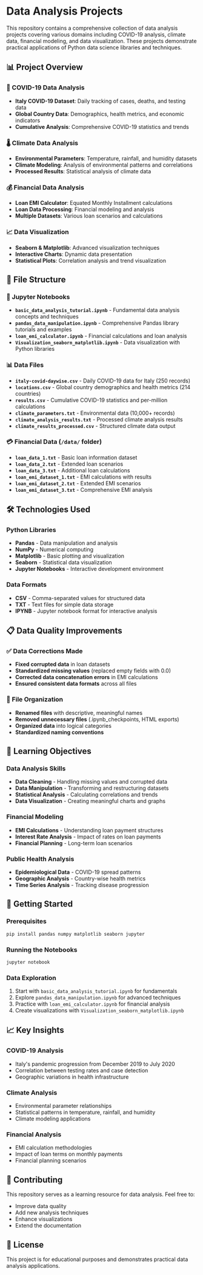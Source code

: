 # Data Analysis Projects

This repository contains a comprehensive collection of data analysis projects covering various domains including COVID-19 analysis, climate data, financial modeling, and data visualization. These projects demonstrate practical applications of Python data science libraries and techniques.

## 📊 Project Overview

### 🦠 COVID-19 Data Analysis
- **Italy COVID-19 Dataset**: Daily tracking of cases, deaths, and testing data
- **Global Country Data**: Demographics, health metrics, and economic indicators
- **Cumulative Analysis**: Comprehensive COVID-19 statistics and trends

### 🌡️ Climate Data Analysis
- **Environmental Parameters**: Temperature, rainfall, and humidity datasets
- **Climate Modeling**: Analysis of environmental patterns and correlations
- **Processed Results**: Statistical analysis of climate data

### 💰 Financial Data Analysis
- **Loan EMI Calculator**: Equated Monthly Installment calculations
- **Loan Data Processing**: Financial modeling and analysis
- **Multiple Datasets**: Various loan scenarios and calculations

### 📈 Data Visualization
- **Seaborn & Matplotlib**: Advanced visualization techniques
- **Interactive Charts**: Dynamic data presentation
- **Statistical Plots**: Correlation analysis and trend visualization

## 📁 File Structure

### 🐍 Jupyter Notebooks
- **`basic_data_analysis_tutorial.ipynb`** - Fundamental data analysis concepts and techniques
- **`pandas_data_manipulation.ipynb`** - Comprehensive Pandas library tutorials and examples
- **`loan_emi_calculator.ipynb`** - Financial calculations and loan analysis
- **`Visualization_seaborn_matplotlib.ipynb`** - Data visualization with Python libraries

### 📊 Data Files
- **`italy-covid-daywise.csv`** - Daily COVID-19 data for Italy (250 records)
- **`locations.csv`** - Global country demographics and health metrics (214 countries)
- **`results.csv`** - Cumulative COVID-19 statistics and per-million calculations
- **`climate_parameters.txt`** - Environmental data (10,000+ records)
- **`climate_analysis_results.txt`** - Processed climate analysis results
- **`climate_results_processed.csv`** - Structured climate data output

### 💳 Financial Data (`/data/` folder)
- **`loan_data_1.txt`** - Basic loan information dataset
- **`loan_data_2.txt`** - Extended loan scenarios
- **`loan_data_3.txt`** - Additional loan calculations
- **`loan_emi_dataset_1.txt`** - EMI calculations with results
- **`loan_emi_dataset_2.txt`** - Extended EMI scenarios
- **`loan_emi_dataset_3.txt`** - Comprehensive EMI analysis

## 🛠️ Technologies Used

### Python Libraries
- **Pandas** - Data manipulation and analysis
- **NumPy** - Numerical computing
- **Matplotlib** - Basic plotting and visualization
- **Seaborn** - Statistical data visualization
- **Jupyter Notebooks** - Interactive development environment

### Data Formats
- **CSV** - Comma-separated values for structured data
- **TXT** - Text files for simple data storage
- **IPYNB** - Jupyter notebook format for interactive analysis

## 📋 Data Quality Improvements

### ✅ Data Corrections Made
- **Fixed corrupted data** in loan datasets
- **Standardized missing values** (replaced empty fields with 0.0)
- **Corrected data concatenation errors** in EMI calculations
- **Ensured consistent data formats** across all files

### 🔧 File Organization
- **Renamed files** with descriptive, meaningful names
- **Removed unnecessary files** (.ipynb_checkpoints, HTML exports)
- **Organized data** into logical categories
- **Standardized naming conventions**

## 🎯 Learning Objectives

### Data Analysis Skills
- **Data Cleaning** - Handling missing values and corrupted data
- **Data Manipulation** - Transforming and restructuring datasets
- **Statistical Analysis** - Calculating correlations and trends
- **Data Visualization** - Creating meaningful charts and graphs

### Financial Modeling
- **EMI Calculations** - Understanding loan payment structures
- **Interest Rate Analysis** - Impact of rates on loan payments
- **Financial Planning** - Long-term loan scenarios

### Public Health Analysis
- **Epidemiological Data** - COVID-19 spread patterns
- **Geographic Analysis** - Country-wise health metrics
- **Time Series Analysis** - Tracking disease progression

## 🚀 Getting Started

### Prerequisites
```bash
pip install pandas numpy matplotlib seaborn jupyter
```

### Running the Notebooks
```bash
jupyter notebook
```

### Data Exploration
1. Start with `basic_data_analysis_tutorial.ipynb` for fundamentals
2. Explore `pandas_data_manipulation.ipynb` for advanced techniques
3. Practice with `loan_emi_calculator.ipynb` for financial analysis
4. Create visualizations with `Visualization_seaborn_matplotlib.ipynb`

## 📈 Key Insights

### COVID-19 Analysis
- Italy's pandemic progression from December 2019 to July 2020
- Correlation between testing rates and case detection
- Geographic variations in health infrastructure

### Climate Analysis
- Environmental parameter relationships
- Statistical patterns in temperature, rainfall, and humidity
- Climate modeling applications

### Financial Analysis
- EMI calculation methodologies
- Impact of loan terms on monthly payments
- Financial planning scenarios

## 🤝 Contributing

This repository serves as a learning resource for data analysis. Feel free to:
- Improve data quality
- Add new analysis techniques
- Enhance visualizations
- Extend the documentation

## 📝 License

This project is for educational purposes and demonstrates practical data analysis applications.